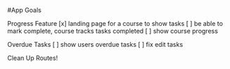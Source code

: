 #App Goals

Progress Feature
	[x] landing page for a course to show tasks
	[ ] be able to mark complete, course tracks tasks completed
	[ ] show course progress

Overdue Tasks
	[ ] show users overdue tasks
	[ ] fix edit tasks

Clean Up Routes!